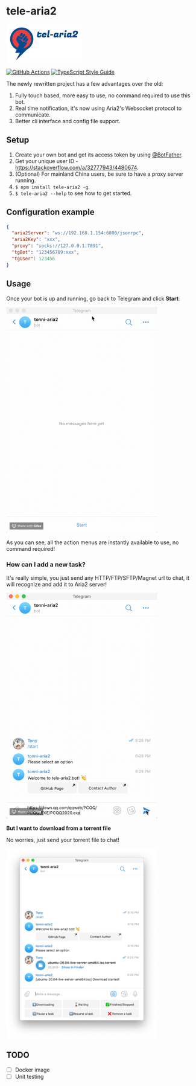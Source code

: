 # tele-aria2

![Logo](./images/logo.png)

[![GitHub Actions][github-image]][github-url]
[![TypeScript Style Guide][gts-image]][gts-url]

The newly rewritten project has a few advantages over the old:

1. Fully touch based, more easy to use, no command required to use this bot.
2. Real time notification, it's now using Aria2's Websocket protocol to communicate.
3. Better cli interface and config file support.

## Setup

1. Create your own bot and get its access token by using [@BotFather](https://telegram.me/botfather).
1. Get your unique user ID - https://stackoverflow.com/a/32777943/4480674.
1. (Optional) For mainland China users, be sure to have a proxy server running.
1. `$ npm install tele-aria2 -g`.
1. `$ tele-aria2 --help` to see how to get started.

## Configuration example

```json
{
  "aria2Server": "ws://192.168.1.154:6800/jsonrpc",
  "aria2Key": "xxx",
  "proxy": "socks://127.0.0.1:7891",
  "tgBot": "123456789:xxx",
  "tgUser": 123456
}
```

## Usage

Once your bot is up and running, go back to Telegram and click **Start**:

<img src="./images/tele-aria2.start.gif" alt="start" width="400px">

As you can see, all the action menus are instantly available to use, no command required!

### How can I add a new task?

It's really simple, you just send any HTTP/FTP/SFTP/Magnet url to chat, it will recognize and add it to Aria2 server!

<img src="./images/tele-aria2.download.gif" alt="download" width="400px">

**But I want to download from a torrent file**

No worries, just send your torrent file to chat!

<img src="./images/tele-aria2.bt.png" alt="download bt" width="400px">

## TODO

- [ ] Docker image
- [ ] Unit testing

[github-image]: https://github.com/HouCoder/tele-aria2/workflows/ci/badge.svg
[github-url]: https://github.com/HouCoder/tele-aria2/actions
[gts-image]: https://img.shields.io/badge/code%20style-google-blueviolet.svg
[gts-url]: https://github.com/google/gts
